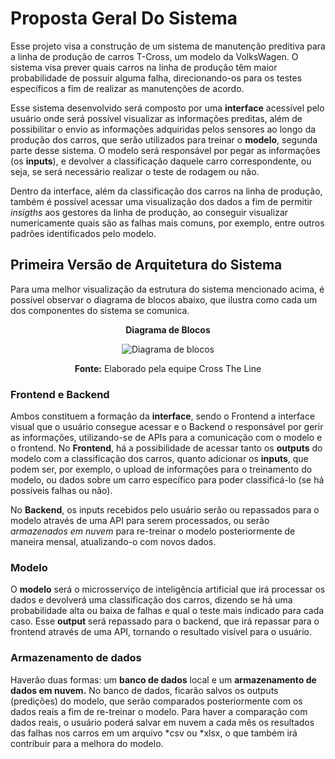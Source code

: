 # Proposta Geral Do Sistema

Esse projeto visa a construção de um sistema de manutenção preditiva para a linha de produção de carros T-Cross, um modelo da VolksWagen. O sistema visa prever quais carros na linha de produção têm maior probabilidade de possuir alguma falha, direcionando-os para os testes específicos a fim de realizar as manutenções de acordo.

Esse sistema desenvolvido será composto por uma **interface** acessível pelo usuário onde será possível visualizar as informações preditas, além de possibilitar o envio as informações adquiridas pelos sensores ao longo da produção dos carros, que serão utilizados para treinar o **modelo**, segunda parte desse sistema. O modelo será responsável por pegar as informações (os **inputs**), e devolver a classificação daquele carro correspondente, ou seja, se será necessário realizar o teste de rodagem ou não. 

Dentro da interface, além da classificação dos carros na linha de produção, também é possível acessar uma visualização dos dados a fim de permitir *insigths* aos gestores da linha de produção, ao conseguir visualizar numericamente quais são as falhas mais comuns, por exemplo, entre outros padrões identificados pelo modelo.



## Primeira Versão de Arquitetura do Sistema

Para uma melhor visualização da estrutura do sistema mencionado acima, é possível observar o diagrama de blocos abaixo, que ilustra como cada um dos componentes do sistema se comunica. 


<div align="center">

**Diagrama de Blocos**

![Diagrama de blocos](/img/diagrama-de-blocos.png)

**Fonte:** Elaborado pela equipe Cross The Line

</div>

### Frontend e Backend
Ambos constituem a formação da **interface**, sendo o Frontend a interface visual que o usuário consegue acessar e o Backend o responsável por gerir as informações, utilizando-se de APIs para a comunicação com o modelo e o frontend.
No **Frontend**, há a possibilidade de acessar tanto os **outputs** do modelo com a classificação dos carros, quanto adicionar  os **inputs**, que podem ser, por exemplo, o upload de informações para o treinamento do modelo, ou dados sobre um carro específico para poder classificá-lo (se há possíveis falhas ou não).

No **Backend**, os inputs recebidos pelo usuário serão ou repassados para o modelo através de uma API para serem processados, ou serão *armazenados em nuvem* para re-treinar o modelo posteriormente de maneira mensal, atualizando-o com novos dados. 

### Modelo
O **modelo** será o microsserviço de inteligência artificial que irá processar os dados e devolverá uma classificação dos carros, dizendo se há uma probabilidade alta ou baixa de falhas e qual o teste mais indicado para cada caso.
Esse **output** será repassado para o backend, que irá repassar para o frontend através de uma API, tornando o resultado visível para o usuário.


### Armazenamento de dados
Haverão duas formas: um **banco de dados** local e um **armazenamento de dados em nuvem.** No banco de dados, ficarão salvos os outputs (predições) do modelo, que serão comparados posteriormente com os dados reais a fim de re-treinar o modelo. Para haver a comparação com dados reais, o usuário poderá salvar em nuvem a cada mês os resultados das falhas nos carros em um arquivo *csv ou *xlsx, o que também irá contribuir para a melhora do modelo.